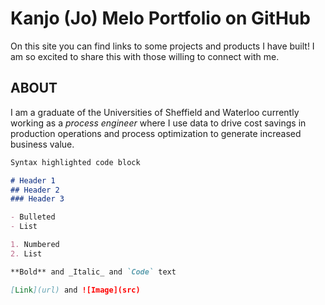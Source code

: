 # Kanjo (Jo) Melo Portfolio on GitHub

On this site you can find links to some projects and products I have built! I am so excited to share this with those willing to connect with me.

## ABOUT

I am a graduate of the Universities of Sheffield and Waterloo currently working as a _process engineer_ where I use data to drive cost savings in production operations and process optimization to generate increased business value.

```markdown
Syntax highlighted code block

# Header 1
## Header 2
### Header 3

- Bulleted
- List

1. Numbered
2. List

**Bold** and _Italic_ and `Code` text

[Link](url) and ![Image](src)
```
